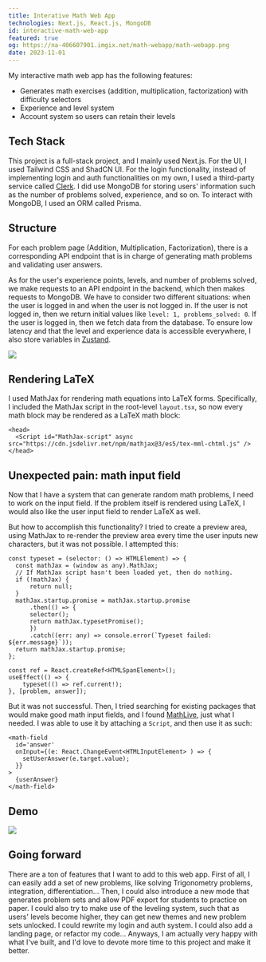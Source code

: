 ```yaml
---
title: Interative Math Web App
technologies: Next.js, React.js, MongoDB
id: interactive-math-web-app
featured: true
og: https://na-406607901.imgix.net/math-webapp/math-webapp.png
date: 2023-11-01
---
```

My interactive math web app has the following features:

- Generates math exercises (addition, multiplication, factorization) with difficulty selectors
- Experience and level system
- Account system so users can retain their levels

## Tech Stack

This project is a full-stack project, and I mainly used Next.js. For the UI, I used Tailwind CSS and ShadCN UI. For the login functionality, instead of implementing login and auth functionalities on my own, I used a third-party service called [Clerk](https://clerk.com/). I did use MongoDB for storing users' information such as the number of problems solved, experience, and so on. To interact with MongoDB, I used an ORM called Prisma.

## Structure

For each problem page (Addition, Multiplication, Factorization), there is a corresponding API endpoint that is in charge of generating math problems and validating user answers.

As for the user's experience points, levels, and number of problems solved, we make requests to an API endpoint in the backend, which then makes requests to MongoDB. We have to consider two different situations: when the user is logged in and when the user is not logged in. If the user is not logged in, then we return initial values like `level: 1, problems_solved: 0`. If the user is logged in, then we fetch data from the database. To ensure low latency and that the level and experience data is accessible everywhere, I also store variables in [Zustand](https://github.com/pmndrs/zustand).

![](https://na-406607901.imgix.net/math-webapp/structure.png)

## Rendering LaTeX

I used MathJax for rendering math equations into LaTeX forms. Specifically, I included the MathJax script in the root-level `layout.tsx`, so now every math block may be rendered as a LaTeX math block:

```tsx
<head>
  <Script id="MathJax-script" async src="https://cdn.jsdelivr.net/npm/mathjax@3/es5/tex-mml-chtml.js" />
</head>
```

## Unexpected pain: math input field

Now that I have a system that can generate random math problems, I need to work on the input field. If the problem itself is rendered using LaTeX, I would also like the user input field to render LaTeX as well.

But how to accomplish this functionality? I tried to create a preview area, using MathJax to re-render the preview area every time the user inputs new characters, but it was not possible. I attempted this:

```tsx
const typeset = (selector: () => HTMLElement) => {
  const mathJax = (window as any).MathJax;
  // If MathJax script hasn't been loaded yet, then do nothing.
  if (!mathJax) {
      return null;
  }
  mathJax.startup.promise = mathJax.startup.promise
      .then(() => {
      selector();
      return mathJax.typesetPromise();
      })
      .catch((err: any) => console.error(`Typeset failed: ${err.message}`));
  return mathJax.startup.promise;
};

const ref = React.createRef<HTMLSpanElement>();
useEffect(() => {
    typeset(() => ref.current!);
}, [problem, answer]);
```

But it was not successful. Then, I tried searching for existing packages that would make good math input fields, and I found [MathLive](https://www.npmjs.com/package/mathlive), just what I needed. I was able to use it by attaching a `Script`, and then use it as such:

```tsx
<math-field
  id='answer'
  onInput={(e: React.ChangeEvent<HTMLInputElement> ) => {
    setUserAnswer(e.target.value);
  }}
>
  {userAnswer}
</math-field>
```

## Demo

![](https://na-406607901.imgix.net/math-webapp/math-web-app-demo.png)

## Going forward

There are a ton of features that I want to add to this web app. First of all, I can easily add a set of new problems, like solving Trigonometry problems, integration, differentiation... Then, I could also introduce a new mode that generates problem sets and allow PDF export for students to practice on paper. I could also try to make use of the leveling system, such that as users' levels become higher, they can get new themes and new problem sets unlocked. I could rewrite my login and auth system. I could also add a landing page, or refactor my code... Anyways, I am actually very happy with what I've built, and I'd love to devote more time to this project and make it better.